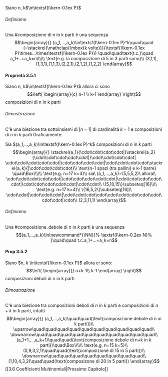 Siano n, k$\in\textsf{I\kern-0.1ex P}$
###### Definiamo
Una #composizione di n in k parti è una sequenza $$\begin{array}{}
(a_1,...,a_k)\in\textsf{I\kern-0.1ex P}^k\quad\quad
(=\stackrel{\mathclap{\mbox{k volte}}}{\textsf{I\kern-0.1ex P}\times...\times\textsf{I\kern-0.1ex P}})
\quad\quad\text{t.c.}\quad a_1+..+a_k=n\\\\\\
\text{e.g. la composizione di 5 in 3 parti sono}\\
(3,1,1),(1,3,1),(1,1,3),(2,2,1),(2,1,2),(1,2,2)
\end{array}$$
#### **Proprietà 3.5.1**
Siano n, k$\in\textsf{I\kern-0.1ex P}$ allora ci sono$$\left(
    \begin{array}{c}
      n-1 \\
      k-1
    \end{array}
	  \right)$$
composizioni di n in k parti
###### Dimostrazione
C'è una biezione tra sottoinsiemi di $[n-1]$ di cardinalità $k-1$ e composizioni di $n$ in $k$ parti
Graficamente:

Sia $(a_1,...,a_k)\in\textsf{I\kern-0.1ex P}^k$ composizioni di $n$ in $k$ parti 
$$\begin{array}{}
\stackrel{a_1}{\cdot\cdot\cdot\cdot|}\stackrel{a_2}{\cdot\cdot\cdot\cdot\cdot|}\cdot\cdot\cdot\cdot|
\cdot\cdot\cdot\cdot\cdot|\cdot\cdot\cdot\cdot|\cdot\cdot\cdot\cdot\stackrel{a_k}{|\cdot\cdot\cdot\cdot}\\
\text{n-1 spazi (tra pallini) e k-1 barre} \quad\Box\\\\\\
\text{e.g. n=17 k=4}\\
sia\ (a_1,...,a_k)=(5,5,5,2)\ allora\\
\cdot\cdot\cdot\cdot\cdot|\cdot\cdot\cdot\cdot\cdot|\cdot\cdot\cdot\cdot\cdot|\cdot\cdot\cdot\cdot\cdot|\cdot\cdot\\
\{5,10,15\}\subseteq[16]\\\\
\text{e.g. n=17 k=4}\\
\{16,5,2\}\subseteq[16]\\
\cdot\cdot|\cdot\cdot\cdot|\cdot\cdot\cdot\cdot\cdot\cdot\cdot\cdot\cdot\cdot\cdot|\cdot\\
(2,3,11,1)
\end{array}$$

###### Definiamo
Una #composizione_debole di $n$ in $k$ parti è una sequenza $$(a_1,...,a_k)\in\newcommand*{\NN}{% 
		\textsf{I\kern-0.2ex N}% 
		}\quad\quad t.c.a_1+...+a_k=n$$
#### Prop 3.5.2
Siano $n, k \in\textsf{I\kern-0.1ex P}$  allora ci sono:$$\left(
	\begin{array}{}
	n+k-1\\
	k-1
	\end{array}
\right)$$composizioni deboli di n in k parti
###### Dimostrazione
C'è una biezione tra composizioni deboli di $n$ in $k$ parti e composizioni di $n+k$ in $k$ parti, infatti $$\begin{array}{}
	(a_1,...,a_k)\quad\quad(\text{composizione debole di n in k parti})\\
	\uparrow\quad\quad\quad\quad\quad\quad\quad\quad\quad\quad\\
	\downarrow\quad\quad\quad\quad\quad\quad\quad\quad\quad\quad\\
	(a_1+1,...,a_k+1)\quad\quad(\text{composizione debole di n+k in k parti})\quad\Box\\\\\\
	\text{e.g. n=15 k=5}\\
	(0,9,3,2,1)\quad\quad(\text{composizione di 15 in 5 parti})\\
	\downarrow\quad\quad\quad\quad\quad\quad\quad\quad\\
	(1,10,4,3,2)\quad\quad(\text{composizone di 20 in 5 parti})	
\end{array}$$
[[3.6 Coefficienti Multinomiali|Prossimo Capitolo]]